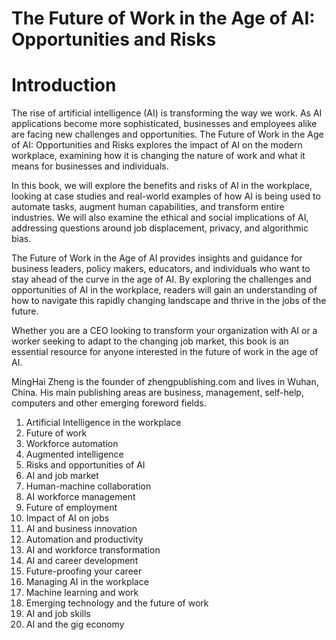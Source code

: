 # The Future of Work in the Age of AI: Opportunities and Risks

# Introduction

The rise of artificial intelligence (AI) is transforming the way we work. As AI applications become more sophisticated, businesses and employees alike are facing new challenges and opportunities. The Future of Work in the Age of AI: Opportunities and Risks explores the impact of AI on the modern workplace, examining how it is changing the nature of work and what it means for businesses and individuals.

In this book, we will explore the benefits and risks of AI in the workplace, looking at case studies and real-world examples of how AI is being used to automate tasks, augment human capabilities, and transform entire industries. We will also examine the ethical and social implications of AI, addressing questions around job displacement, privacy, and algorithmic bias.

The Future of Work in the Age of AI provides insights and guidance for business leaders, policy makers, educators, and individuals who want to stay ahead of the curve in the age of AI. By exploring the challenges and opportunities of AI in the workplace, readers will gain an understanding of how to navigate this rapidly changing landscape and thrive in the jobs of the future.

Whether you are a CEO looking to transform your organization with AI or a worker seeking to adapt to the changing job market, this book is an essential resource for anyone interested in the future of work in the age of AI.

MingHai Zheng is the founder of zhengpublishing.com and lives in Wuhan, China. His main publishing areas are business, management, self-help, computers and other emerging foreword fields.



1. Artificial Intelligence in the workplace
2. Future of work
3. Workforce automation
4. Augmented intelligence
5. Risks and opportunities of AI
6. AI and job market
7. Human-machine collaboration
8. AI workforce management
9. Future of employment
10. Impact of AI on jobs
11. AI and business innovation
12. Automation and productivity
13. AI and workforce transformation
14. AI and career development
15. Future-proofing your career
16. Managing AI in the workplace
17. Machine learning and work
18. Emerging technology and the future of work
19. AI and job skills
20. AI and the gig economy

